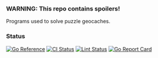 ### WARNING: This repo contains spoilers!

Programs used to solve puzzle geocaches.

### Status

[![Go Reference](https://pkg.go.dev/badge/github.com/bitlux/caches.svg)](https://pkg.go.dev/github.com/bitlux/caches)
[![CI Status](https://github.com/bitlux/caches/workflows/Go/badge.svg)](https://github.com/bitlux/caches/actions?query=workflow%3AGo)
[![Lint Status](https://github.com/bitlux/caches/workflows/golangci-lint/badge.svg)](https://github.com/bitlux/caches/actions?query=workflow%3Agolangci-lint)
[![Go Report Card](https://goreportcard.com/badge/github.com/bitlux/caches)](https://goreportcard.com/report/github.com/bitlux/caches)
